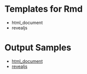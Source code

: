 # Templates for Rmd
- html_document
- revealjs

# Output Samples
- [html_document](https://ymattu.github.io/Rmd_templates/html_document/html_document_template.html)
- [revealjs](https://ymattu.github.io/Rmd_templates/revealjs/revealjs_template.html#/)

